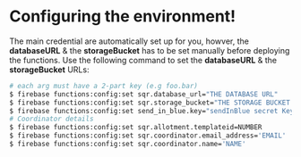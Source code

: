 
# Configuring the environment!
The main credential are automatically set up for you, howver, the **databaseURL** & the **storageBucket** has to be set manually before deploying the functions.
Use the following command to set the **databaseURL** & the **storageBucket** URLs:
  
```sh
# each arg must have a 2-part key (e.g foo.bar)
$ firebase functions:config:set sqr.database_url="THE DATABASE URL"
$ firebase functions:config:set sqr.storage_bucket="THE STORAGE BUCKET URL"
$ firebase functions:config:set send_in_blue.key="sendInBlue secret Key"
# Coordinator details
$ firebase functions:config:set sqr.allotment.templateid=NUMBER
$ firebase functions:config:set sqr.coordinator.email_address='EMAIL'
$ firebase functions:config:set sqr.coordinator.name='NAME'
```

